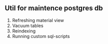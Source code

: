 ## Util for maintence postgres db

1. Refreshing material view
2. Vacuum tables
3. Reindexing
4. Running custom sql-scripts
